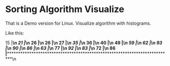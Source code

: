# Sorting Algorithm Visualize
That is a Demo version for Linux. Visualize algorithm with histograms.

Like this: 

 15 |***************\n
 21 |*********************\n
 26 |**************************\n
 26 |**************************\n
 27 |***************************\n
 35 |***********************************\n
 36 |************************************\n
 40 |****************************************\n
 49 |*************************************************\n
 59 |***********************************************************\n
 62 |**************************************************************\n
 93 |*********************************************************************************************\n
 90 |******************************************************************************************\n
 86 |**************************************************************************************\n
 63 |***************************************************************\n
 77 |*****************************************************************************\n
 92 |********************************************************************************************\n
 83 |***********************************************************************************\n
 72 |************************************************************************\n
 86 |**************************************************************************************\n

